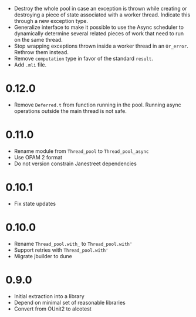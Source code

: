* Destroy the whole pool in case an exception is thrown while creating or
  destroying a piece of state associated with a worker thread. Indicate this
  through a new exception type.
* Generalize interface to make it possible to use the Async scheduler to
  dynamically determine several related pieces of work that need to run on
  the same thread.
* Stop wrapping exceptions thrown inside a worker thread in an `Or_error`.
  Rethrow them instead.
* Remove `computation` type in favor of the standard `result`.
* Add `.mli` file.

0.12.0
======

* Remove `Deferred.t` from function running in the pool. Running async
  operations outside the main thread is not safe.

0.11.0
======

* Rename module from `Thread_pool` to `Thread_pool_async`
* Use OPAM 2 format
* Do not version constrain Janestreet dependencies

0.10.1
======

* Fix state updates

0.10.0
======

* Rename `Thread_pool.with_` to `Thread_pool.with'`
* Support retries with `Thread_pool.with'`
* Migrate jbuilder to dune

0.9.0
=====

* Initial extraction into a library
* Depend on minimal set of reasonable libraries
* Convert from OUnit2 to alcotest

